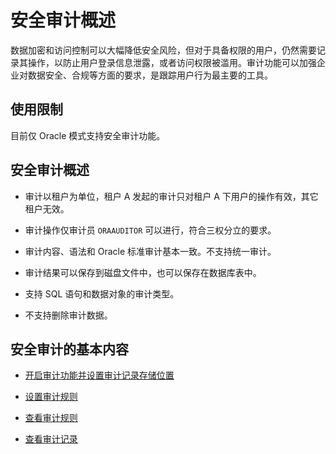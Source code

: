 安全审计概述 
===========================

数据加密和访问控制可以大幅降低安全风险，但对于具备权限的用户，仍然需要记录其操作，以防止用户登录信息泄露，或者访问权限被滥用。审计功能可以加强企业对数据安全、合规等方面的要求，是跟踪用户行为最主要的工具。

使用限制 
-------------------------

目前仅 Oracle 模式支持安全审计功能。

安全审计概述 
---------------------------

* 审计以租户为单位，租户 A 发起的审计只对租户 A 下用户的操作有效，其它租户无效。

  

* 审计操作仅审计员 `ORAAUDITOR` 可以进行，符合三权分立的要求。

  

* 审计内容、语法和 Oracle 标准审计基本一致。不支持统一审计。

  

* 审计结果可以保存到磁盘文件中，也可以保存在数据库表中。

  

* 支持 SQL 语句和数据对象的审计类型。

  

* 不支持删除审计数据。

  




安全审计的基本内容 
------------------------------

* [开启审计功能并设置审计记录存储位置](/zh-CN/5.administrator-guide/6.data-security-management/3.audit-database/2.start-auditing.md)

  

* [设置审计规则](/zh-CN/5.administrator-guide/6.data-security-management/3.audit-database/2.start-auditing.md)

  

* [查看审计规则](/zh-CN/5.administrator-guide/6.data-security-management/3.audit-database/2.start-auditing.md)

  

* [查看审计记录](/zh-CN/5.administrator-guide/6.data-security-management/3.audit-database/2.start-auditing.md)

  



